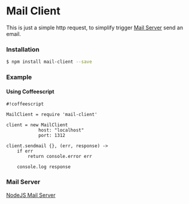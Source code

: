 # Mail Client

This is just a simple http request, to simplify trigger [Mail Server](https://github.com/alileza/mail-server) send an email.

### Installation

```sh
$ npm install mail-client --save
```

### Example
#### Using Coffeescript
```
#!coffeescript

MailClient = require 'mail-client'

client = new MailClient
			host: "localhost"
			port: 1312

client.sendmail {}, (err, response) ->
	if err
		return console.error err

	console.log response

```
	
### Mail Server
[NodeJS Mail Server](https://github.com/alileza/mail-server)
